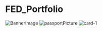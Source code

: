 # FED_Portfolio
![BannerImage](https://github.com/reshma507/FED_Portfolio/assets/109652273/e3d411e5-eb5a-4bc9-98b5-f760bc2b027a)
![passportPicture](https://github.com/reshma507/FED_Portfolio/assets/109652273/05d94854-93c4-48e7-a49d-167fafba4a96)
![card-1](https://github.com/reshma507/FED_Portfolio/assets/109652273/d69c41cb-3fa4-4dbd-8e4d-aee1e2e851eb)
